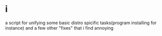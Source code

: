 # i
a script for unifying some basic distro spicific tasks(program installing for instance)
and a few other "fixes" that i find annoying

